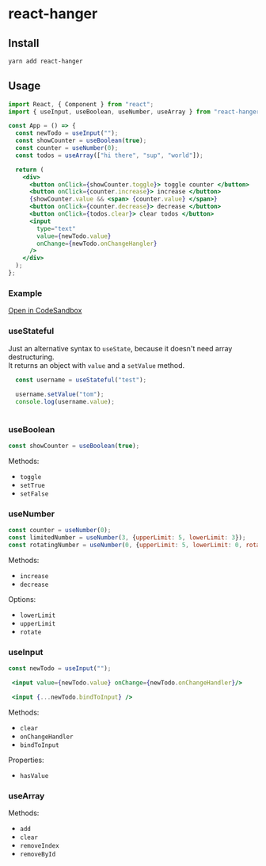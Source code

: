 # react-hanger

## Install

```bash
yarn add react-hanger
```

## Usage

```jsx
import React, { Component } from "react";
import { useInput, useBoolean, useNumber, useArray } from "react-hanger";

const App = () => {
  const newTodo = useInput("");
  const showCounter = useBoolean(true);
  const counter = useNumber(0);
  const todos = useArray(["hi there", "sup", "world"]);

  return (
    <div>
      <button onClick={showCounter.toggle}> toggle counter </button>
      <button onClick={counter.increase}> increase </button>
      {showCounter.value && <span> {counter.value} </span>}
      <button onClick={counter.decrease}> decrease </button>
      <button onClick={todos.clear}> clear todos </button>
      <input
        type="text"
        value={newTodo.value}
        onChange={newTodo.onChangeHangler}
      />
    </div>
  );
};
```

### Example

[Open in CodeSandbox](https://codesandbox.io/s/44m70xm70)

### useStateful
Just an alternative syntax to `useState`, because it doesn't need array destructuring.  
It returns an object with `value` and a `setValue` method.

```jsx 
  const username = useStateful("test");
  
  username.setValue("tom");
  console.log(username.value);
  
```

### useBoolean

```jsx
const showCounter = useBoolean(true);
```

Methods: 
- `toggle`
- `setTrue`
- `setFalse`

### useNumber

```jsx
const counter = useNumber(0);
const limitedNumber = useNumber(3, {upperLimit: 5, lowerLimit: 3});
const rotatingNumber = useNumber(0, {upperLimit: 5, lowerLimit: 0, rotate: true});
```

Methods:
- `increase`
- `decrease`

Options: 
- `lowerLimit`
- `upperLimit`
- `rotate`

### useInput

```jsx
const newTodo = useInput("");
```

```jsx
 <input value={newTodo.value} onChange={newTodo.onChangeHandler}/>
```

```jsx
 <input {...newTodo.bindToInput} />
```

Methods:
- `clear`
- `onChangeHandler`
- `bindToInput`

Properties:
- `hasValue`

### useArray

Methods:

- `add`
- `clear`
- `removeIndex`
- `removeById`
